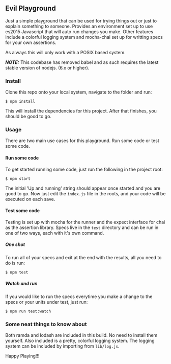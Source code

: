 ## Evil Playground

Just a simple playground that can be used for trying things out or just to explain something to someone.
Provides an environment set up to use es2015 Javascript that will auto run changes you make.
Other features include a colorful logging system and mocha-chai set up for writting specs for your own assertions.

As always this will only work with a POSIX based system.

***NOTE:*** This codebase has removed babel and as such requires the latest stable version of nodejs. (6.x or higher).

### Install

Clone this repo onto your local system, navigate to the folder and run:

```
$ npm install
```

This will install the dependencies for this project. After that finishes, you should be good to go.

### Usage

There are two main use cases for this playground. Run some code or test some code.

#### Run some code

To get started running some code, just run the following in the project root:

```
$ npm start
```

The initial 'Up and running' string should appear once started and you are good to go. Now just edit the
`index.js` file in the roots, and your code will be executed on each save.

#### Test some code

Testing is set up with mocha for the runner and the expect interface for chai as the assertion library.
Specs live in the `test` directory and can be run in one of two ways, each with it's own command.

##### One shot

To run all of your specs and exit at the end with the results, all you need to do is run:

```
$ npm test
```

##### Watch and run
If you would like to run the specs everytime you make a change to the specs or your units under test, just run:

```
$ npm run test:watch
```

### Some neat things to know about

Both ramda and lodash are included in this build. No need to install them yourself. Also included is a pretty,
colorful logging system. The logging system can be included by importing from `lib/log.js`.


Happy Playing!!!
